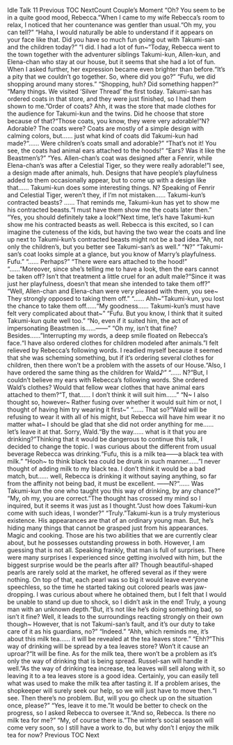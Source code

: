 Idle Talk 11 Previous TOC NextCount Couple’s Moment “Oh? You seem to be in a quite good mood, Rebecca.”When I came to my wife Rebecca’s room to relax, I noticed that her countenance was gentler than usual.“Oh my, you can tell?” “Haha, I would naturally be able to understand if it appears on your face like that. Did you have so much fun going out with Takumi-san and the children today?” “I did. I had a lot of fun~”Today, Rebecca went to the town together with the adventurer siblings Takumi-kun, Allen-kun, and Elena-chan who stay at our house, but it seems that she had a lot of fun. When I asked further, her expression became even brighter than before.“It’s a pity that we couldn’t go together. So, where did you go?” “Fufu, we did shopping around many stores.” “Shopping, huh? Did something happen?” “Many things. We visited ‘Silver Thread’ the first today. Takumi-san has ordered coats in that store, and they were just finished, so I had them shown to me.”Order of coats? Ahh, it was the store that made clothes for the audience for Takumi-kun and the twins. Did he choose that store because of that?“Those coats, you know, they were very adorable!”N? Adorable? The coats were? Coats are mostly of a simple design with calming colors, but…… just what kind of coats did Takumi-kun had made?“…… Were children’s coats small and adorable?” “That’s not it! You see, the coats had animal ears attached to the hoods!” “Ears? Was it like the Beastmen’s?” “Yes. Allen-chan’s coat was designed after a Fenrir, while Elena-chan’s was after a Celestial Tiger, so they were really adorable!”I see, a design made after animals, huh. Designs that have people’s playfulness added to them occasionally appear, but to come up with a design like that…… Takumi-kun does some interesting things. N? Speaking of Fenrir and Celestial Tiger, weren’t they, if I’m not mistaken…… Takumi-kun’s contracted beasts? …… That reminds me, Takumi-kun has yet to show me his contracted beasts.“I must have them show me the coats later then.” “Yes, you should definitely take a look!”Next time, let’s have Takumi-kun show me his contracted beasts as well. Rebecca is this excited, so I can imagine the cuteness of the kids, but having the two wear the coats and line up next to Takumi-kun’s contracted beasts might not be a bad idea.“Ah, not only the children’s, but you better see Takumi-san’s as well.” “N?” “Takumi-san’s coat looks simple at a glance, but you know of Marry’s playfulness. Fufu.” “…… Perhaps?” “There were ears attached to the hood!” “……”Moreover, since she’s telling me to have a look, then the ears cannot be taken off? Isn’t that treatment a little cruel for an adult male?“Since it was just her playfulness, doesn’t that mean she intended to take them off?” “Well, Allen-chan and Elena-chan were very pleased with them, you see~ They strongly opposed to taking them off.” “…… Ahh~”Takumi-kun, you lost the chance to take them off……“My goodness…… Takumi-kun’s must have felt very complicated about that~” “Fufu. But you know, I think that it suited Takumi-kun quite well too.” “No, even if it suited him, the act of impersonating Beastmen is……――” “Oh my, isn’t that fine? Besides……”Interrupting my words, a deep smile floated on Rebecca’s face.“I have also ordered clothes for children modeled after animals.”I felt relieved by Rebecca’s following words. I readied myself because it seemed that she was scheming something, but if it’s ordering several clothes for children, then there won’t be a problem with the assets of our House.“Also, I have ordered the same thing as the children for Wald♪” “…… N?”But, I couldn’t believe my ears with Rebecca’s following words. She ordered Wald’s clothes? Would that fellow wear clothes that have animal ears attached to them?“T, that…… I don’t think it will suit him……” “N~ I also thought so, however~ Rather fusing over whether it would suit him or not, I thought of having him try wearing it first~” “…… That so?”Wald will be refusing to wear it with all of his might, but Rebecca will have him wear it no matter what~ I should be glad that she did not order anything for me…… let’s leave it at that. Sorry, Wald.“By the way…… what is it that you are drinking?”Thinking that it would be dangerous to continue this talk, I decided to change the topic. I was curious about the different from usual beverage Rebecca was drinking.“Fufu, this is a milk tea――a black tea with milk.” “Hooh~ to think black tea could be drunk in such manner……”I never thought of adding milk to my black tea. I don’t think it would be a bad match, but…… well, Rebecca is drinking it without saying anything, so far from the affinity not being bad, it must be excellent. ――N?“…… Was Takumi-kun the one who taught you this way of drinking, by any chance?” “My, oh my, you are correct.”The thought has crossed my mind so I inquired, but it seems it was just as I thought.“Just how does Takumi-kun come with such ideas, I wonder?” “Truly.”Takumi-kun is a truly mysterious existence. His appearances are that of an ordinary young man. But, he’s hiding many things that cannot be grasped just from his appearances. Magic and cooking. Those are his two abilities that we are currently clear about, but he possesses outstanding prowess in both. However, I am guessing that is not all. Speaking frankly, that man is full of surprises. There were many surprises I experienced since getting involved with him, but the biggest surprise would be the pearls after all? Though beautiful-shaped pearls are rarely sold at the market, he offered several as if they were nothing. On top of that, each pearl was so big it would leave everyone speechless, so the time he started taking out colored pearls was jaw-dropping. I was curious about where he obtained them, but I felt that I would be unable to stand up due to shock, so I didn’t ask in the end! Truly, a young man with an unknown depth.“But, it’s not like he’s doing something bad, so isn’t it fine? Well, it leads to the surroundings reacting strongly on their own though~ However, that is not Takumi-san’s fault, and it’s our duty to take care of it as his guardians, no?” “Indeed.” “Ahh, which reminds me, it’s about this milk tea…… it will be revealed at the tea leaves store.” “Ehh?”This way of drinking will be spread by a tea leaves store? Won’t it cause an uproar?“It will be fine. As for the milk tea, there won’t be a problem as it’s only the way of drinking that is being spread. Russel-san will handle it well.”As the way of drinking tea increase, tea leaves will sell along with it, so leaving it to a tea leaves store is a good idea. Certainly, you can easily tell what was used to make the milk tea after tasting it. If a problem arises, the shopkeeper will surely seek our help, so we will just have to move then.“I see. Then there’s no problem. But, will you go check up on the situation once, please?” “Yes, leave it to me.”It would be better to check on the progress, so I asked Rebecca to oversee it.“And so, Rebecca. Is there no milk tea for me?” “My, of course there is.”The winter’s social season will come very soon, so I still have a work to do, but why don’t I enjoy the milk tea for now? Previous TOC Next